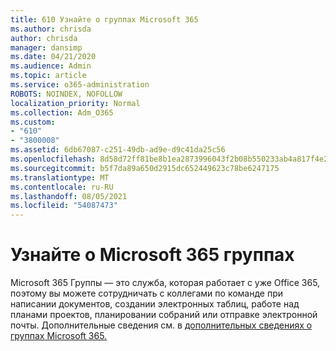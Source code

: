 ```yaml
---
title: 610 Узнайте о группах Microsoft 365
ms.author: chrisda
author: chrisda
manager: dansimp
ms.date: 04/21/2020
ms.audience: Admin
ms.topic: article
ms.service: o365-administration
ROBOTS: NOINDEX, NOFOLLOW
localization_priority: Normal
ms.collection: Adm_O365
ms.custom:
- "610"
- "3800008"
ms.assetid: 6db67087-c251-49db-ad9e-d9c41da25c56
ms.openlocfilehash: 8d58d72ff81be8b1ea2873996043f2b08b550233ab4a817f4e2476944624a17b
ms.sourcegitcommit: b5f7da89a650d2915dc652449623c78be6247175
ms.translationtype: MT
ms.contentlocale: ru-RU
ms.lasthandoff: 08/05/2021
ms.locfileid: "54087473"
---
```

# <a name="learn-about-microsoft-365-groups"></a>Узнайте о Microsoft 365 группах

Microsoft 365 Группы — это служба, которая работает с уже Office 365, поэтому вы можете сотрудничать с коллегами по команде при написании документов, создании электронных таблиц, работе над планами проектов, планировании собраний или отправке электронной почты. Дополнительные сведения см. в [дополнительных сведениях о группах Microsoft 365.](https://support.office.com/article/b565caa1-5c40-40ef-9915-60fdb2d97fa2)

